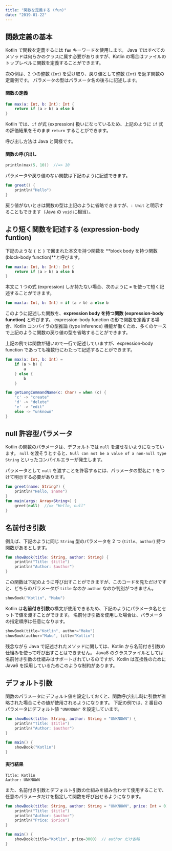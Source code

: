 ```yaml
---
title: "関数を定義する (fun)"
date: "2019-01-22"
---
```


関数定義の基本
----

Kotlin で関数を定義するには **`fun`** キーワードを使用します。
Java ではすべてのメソッドは何らかのクラスに属す必要がありますが、Kotlin の場合はファイルのトップレベルに関数を定義することができます。


次の例は、2 つの整数 (`Int`) を受け取り、戻り値として整数 (`Int`) を返す関数の定義例です。
パラメータの型はパラメータ名の後ろに記述します。

#### 関数の定義

```kotlin
fun max(a: Int, b: Int): Int {
    return if (a > b) a else b
}
```

Kotlin では、`if` が式 (expression) 扱いになっているため、上記のように `if` 式の評価結果をそのまま `return` することができます。

呼び出し方法は Java と同様です。

#### 関数の呼び出し

```kotlin
println(max(5, 10))  //=> 10
```

パラメータや戻り値のない関数は下記のように記述できます。

```kotlin
fun greet() {
    println("Hello")
}
```

戻り値がないときは関数の型は上記のように省略できますが、`: Unit` と明示することもできます（Java の `void` に相当）。


より短く関数を記述する (expression-body funtion)
----

下記のような `{` と `}` で囲まれた本文を持つ関数を **block body を持つ関数 (block-body function)**と呼びます。

```kotlin
fun max(a: Int, b: Int): Int {
    return if (a > b) a else b
}
```

本文に 1 つの式 (expression) しか持たない場合、次のように **`=`** を使って短く記述することができます。

```kotlin
fun max(a: Int, b: Int) = if (a > b) a else b
```

このように記述した関数を、**expression body を持つ関数 (expression-body function)** と呼びます。
expression-body function の形で関数を定義する場合、Kotlin コンパイラの型推論 (type inference) 機能が働くため、多くのケースで上記のように関数の戻り値の型を省略することができます。

上記の例では関数が短いので一行で記述していますが、expression-body function であっても複数行にわたって記述することができます。

```kotlin
fun max(a: Int, b: Int) =
    if (a > b) {
        a
    } else {
        b
    }
```

```kotlin
fun getLongCommandName(c: Char) = when (c) {
    'c' -> "create"
    'd' -> "delete"
    'e' -> "edit"
    else -> "unknown"
}
```


null 許容型パラメータ
----

Kotlin の関数のパラメータは、デフォルトでは `null` を渡せないようになっています。
`null` を渡そうとすると、`Null can not be a value of a non-null type String` といったコンパイルエラーが発生します。

パラメータとして `null` を渡すことを許容するには、パラメータの型名に `?` をつけて明示する必要があります。

```kotlin
fun greet(name: String?) {
    println("Hello, $name")
}
fun main(args: Array<String>) {
    greet(null)  //=> "Hello, null"
}
```


名前付き引数
----

例えば、下記のように同じ `String` 型のパラメータを 2 つ (`title`、`author`) 持つ関数があるとします。

```kotlin
fun showBook(title: String, author: String) {
    println("Title: $title")
    println("Author: $author")
}
```

この関数は下記のように呼び出すことができますが、このコードを見ただけですと、どちらのパラメータが `title` なのか `author` なのか判別がつきません。

```kotlin
showBook("Kotlin", "Maku")
```

Kotlin は**名前付き引数**の構文が使用できるため、下記のようにパラメータ名とセットで値を渡すことができます。
名前付き引数を使用した場合は、パラメータの指定順序は任意になります。

```kotlin
showBook(title="Kotlin", author="Maku")
showBook(author="Maku", title="Kotlin")
```

<div class="note">
残念ながら Java で記述されたメソッドに関しては、Kotlin から名前付き引数の仕組みを使って呼び出すことはできません。
Java8 のクラスファイルとしては名前付き引数の仕組みはサポートされているのですが、Kotlin は互換性のために Java6 を採用しているためこのような制約があります。
</div>


デフォルト引数
----

関数のパラメータにデフォルト値を設定しておくと、関数呼び出し時に引数が省略された場合にその値が使用されるようになります。
下記の例では、2 番目のパラメータにデフォルト値 `"UNKNOWN"` を設定しています。

```kotlin
fun showBook(title: String, author: String = "UNKNOWN") {
    println("Title: $title")
    println("Author: $author")
}

fun main() {
    showBook("Kotlin")
}
```

#### 実行結果

```
Title: Kotlin
Author: UNKNOWN
```

また、名前付き引数とデフォルト引数の仕組みを組み合わせて使用することで、任意のパラメータだけを指定して関数を呼び出せるようになります。

```kotlin
fun showBook(title: String, author: String = "UNKNOWN", price: Int = 0) {
    println("Title: $title")
    println("Author: $author")
    println("Price: $price")
}

fun main() {
    showBook(title="Kotlin", price=3000)  // author だけ省略
}
```

